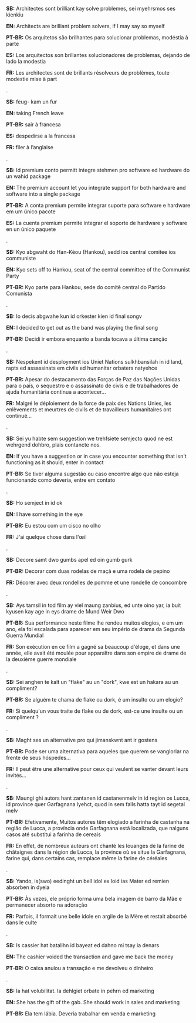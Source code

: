 **SB:** Architectes sont brilliant kay solve problemes, sei myehrsmos ses kienkiu

**EN:** Architects are brilliant problem solvers, if I may say so myself

**PT-BR:** Os arquitetos são brilhantes para solucionar problemas, modéstia à parte

**ES:** Los arquitectos son brillantes solucionadores de problemas, dejando de lado la modestia

**FR:** Les architectes sont de brillants résolveurs de problèmes, toute modestie mise à part

.

**SB:** feug- kam un fur

**EN:** taking French leave

**PT-BR:** sair à francesa

**ES:** despedirse a la francesa

**FR:** filer à l’anglaise

.

**SB:** Id premium conto permitt integre stehmen pro software ed hardware do un wahid package

**EN:** The premium account let you integrate support for both hardware and software into a single package

**PT-BR:** A conta premium permite integrar suporte para software e hardware em um único pacote

**ES:** La cuenta premium permite integrar el soporte de hardware y software en un único paquete

.

**SB:** Kyo abgwaht do Han-Kéou (Hankou), sedd ios central comitee ios communiste

**EN:** Kyo sets off to Hankou, seat of the central committee of the Communist Party

**PT-BR:** Kyo parte para Hankou, sede do comitê central do Partido Comunista

.

**SB:** Io decis abgwahe kun id orkester kien id final songv

**EN:** I decided to get out as the band was playing the final song

**PT-BR:** Decidi ir embora enquanto a banda tocava a última canção

.

**SB:** Nespekent id desployment ios Uniet Nations sulkhbansilah in id land, rapts ed assassinats em civils ed humanitar orbaters natyehce

**PT-BR:** Apesar do destacamento das Forças de Paz das Nações Unidas para o país, o sequestro e o assassinato de civis e de trabalhadores de ajuda humanitária continua a acontecer...

**FR:** Malgré le déploiement de la force de paix des Nations Unies, les enlèvements et meurtres de civils et de travailleurs humanitaires ont continué...

.

**SB:** Sei yu habte sem suggestion we trehfsiete semjecto quod ne est wehrgend dohbro, plais contancte nos.

**EN:** If you have a suggestion or in case you encounter something that isn't functioning as it should, enter in contact

**PT-BR:** Se tiver alguma sugestão ou caso encontre algo que não esteja funcionando como deveria, entre em contato

.

**SB:** Ho semject in id ok

**EN:** I have something in the eye

**PT-BR:** Eu estou com um cisco no olho

**FR:** J'ai quelque chose dans l'œil

.

**SB:** Decore samt dwo gumbs apel ed oin gumb gurk

**PT-BR:** Decorar com duas rodelas de maçã e uma rodela de pepino

**FR:** Décorer avec deux rondelles de pomme et une rondelle de concombre

.

**SB:** Ays tamsil in tod film ay viel maung zanbius, ed unte oino yar, ia buit kyusen kay age in eys drame de Mund Weir Dwo

**PT-BR:** Sua performance neste filme lhe rendeu muitos elogios, e em um ano, ela foi escalada para aparecer em seu império de drama da Segunda Guerra Mundial 

**FR:** Son exécution en ce film a gagné sa beaucoup d'éloge, et dans une année, elle avait été moulée pour apparaître dans son empire de drame de la deuxième guerre mondiale

.

**SB:** Sei anghen te kalt un "flake" au un "dork", kwe est un hakara au un compliment?

**PT-BR:** Se alguém te chama de flake ou dork, é um insulto ou um elogio?

**FR:** Si quelqu'un vous traite de flake ou de dork, est-ce une insulte ou un compliment ?

.

**SB:** Maght ses un alternative pro qui jimanskwnt ant ir gostens

**PT-BR:** Pode ser uma alternativa para aqueles que querem se vangloriar na frente de seus hóspedes...

**FR:** Il peut être une alternative pour ceux qui veulent se vanter devant leurs invités...

.

**SB:** Maungi ghi autors hant zantanen id castanenmelv in id region os Lucca, id province quer Garfagnana lyehct, quod in sem falls hatta tayt id segetal melv

**PT-BR:** Efetivamente, Muitos autores têm elogiado a farinha de castanha na região de Lucca, a província onde Garfagnana está localizada, que nalguns casos até substitui a farinha de cereais

**FR:** En effet, de nombreux auteurs ont chanté les louanges de la farine de châtaignes dans la région de Lucca, la province où se situe la Garfagnana, farine qui, dans certains cas, remplace même la farine de céréales

.

**SB:** Yando, is(swo) eedinght un bell idol ex loid ias Mater ed remien absorben in dyeia

**PT-BR:** Às vezes, ele próprio forma uma bela imagem de barro da Mãe e permanecer absorto na adoração

**FR:** Parfois, il formait une belle idole en argile de la Mère et restait absorbé dans le culte

.

**SB:** Is cassier hat batalihn id bayeat ed dahno mi tsay ia denars

**EN:** The cashier voided the transaction and gave me back the money

**PT-BR:** O caixa anulou a transação e me devolveu o dinheiro

.

**SB:** Ia hat volubilitat. Ia dehlgiet orbate in pehrn ed marketing

**EN:** She has the gift of the gab. She should work in sales and marketing

**PT-BR:** Ela tem lábia. Deveria trabalhar em venda e marketing
